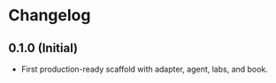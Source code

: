 # Changelog
## 0.1.0 (Initial)
- First production-ready scaffold with adapter, agent, labs, and book.
